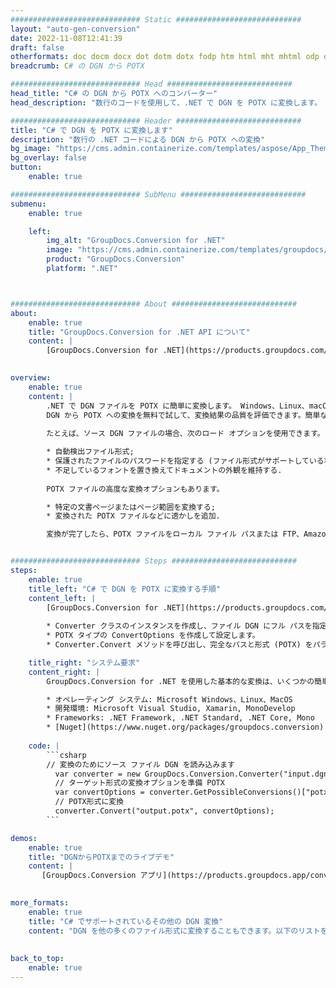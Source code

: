 ```yaml
---
############################# Static ############################
layout: "auto-gen-conversion"
date: 2022-11-08T12:41:39
draft: false
otherformats: doc docm docx dot dotm dotx fodp htm html mht mhtml odp odt otp pot potm potx pps ppsm ppsx ppt pptm pptx rtf
breadcrumb: C# の DGN から POTX

############################# Head ############################
head_title: "C# の DGN から POTX へのコンバーター"
head_description: "数行のコードを使用して、.NET で DGN を POTX に変換します。 GroupDocs ドキュメント変換 API を使用して、160 を超えるファイル形式を変換します。"

############################# Header ############################
title: "C# で DGN を POTX に変換します"
description: "数行の .NET コードによる DGN から POTX への変換"
bg_image: "https://cms.admin.containerize.com/templates/aspose/App_Themes/V3/images/bg/header1.png"
bg_overlay: false
button:
    enable: true

############################# SubMenu ############################
submenu:
    enable: true

    left:
        img_alt: "GroupDocs.Conversion for .NET"
        image: "https://cms.admin.containerize.com/templates/groupdocs/images/product-logos/90x90-noborder/groupdocs-conversion-net.png"
        product: "GroupDocs.Conversion"
        platform: ".NET"



############################# About ############################
about:
    enable: true
    title: "GroupDocs.Conversion for .NET API について"
    content: |
        [GroupDocs.Conversion for .NET](https://products.groupdocs.com/conversion/net/) を使用して、Microsoft Word、Excel、PowerPoint、PDF、Visio、およびその他の形式を変換できます。 GroupDocs.Conversion は、高いパフォーマンスが要求されるバックエンドおよび内部システムに適したスタンドアロン API です。 Microsoft や Open Office などのソフトウェアには依存しません。
    

overview:
    enable: true
    content: |
        .NET で DGN ファイルを POTX に簡単に変換します。 Windows、Linux、macOS など、任意のプラットフォームで C# コード行を 2 行だけ使用できます。
        DGN から POTX への変換を無料で試して、変換結果の品質を評価できます。簡単なファイル変換のシナリオに加えて、ソース DGN ファイルをロードし、出力 POTX 結果を保存するためのより高度なオプションを試すことができます。 
        
        たとえば、ソース DGN ファイルの場合、次のロード オプションを使用できます。

        * 自動検出ファイル形式;
        * 保護されたファイルのパスワードを指定する (ファイル形式がサポートしている場合);
        * 不足しているフォントを置き換えてドキュメントの外観を維持する.
        
        POTX ファイルの高度な変換オプションもあります。

        * 特定の文書ページまたはページ範囲を変換する;
        * 変換された POTX ファイルなどに透かしを追加.

        変換が完了したら、POTX ファイルをローカル ファイル パスまたは FTP、Amazon S3、Google Drive、Dropbox などのサードパーティ ストレージに保存できます。注意してください - DGN を {{ に変換するにはTO}} MS Office、Open Office、Adobe Acrobat Reader などの追加のソフトウェアをインストールする必要はありません。


############################# Steps ############################
steps:
    enable: true
    title_left: "C# で DGN を POTX に変換する手順"
    content_left: |
        [GroupDocs.Conversion for .NET](https://products.groupdocs.com/conversion/net/) を使用すると、開発者は数行のコードで DGN ファイルを POTX に簡単に変換できます。
        
        * Converter クラスのインスタンスを作成し、ファイル DGN にフル パスを指定します。
        * POTX タイプの ConvertOptions を作成して設定します。
        * Converter.Convert メソッドを呼び出し、完全なパスと形式 (POTX) をパラメーターとして渡します。

    title_right: "システム要求"
    content_right: |
        GroupDocs.Conversion for .NET を使用した基本的な変換は、いくつかの簡単な手順で実行できます。当社の API は、すべての主要なプラットフォームとオペレーティング システムでサポートされています。以下のコードを実行する前に、システムに次の前提条件がインストールされていることを確認してください。

        * オペレーティング システム: Microsoft Windows、Linux、MacOS
        * 開発環境: Microsoft Visual Studio, Xamarin, MonoDevelop
        * Frameworks: .NET Framework, .NET Standard, .NET Core, Mono
        * [Nuget](https://www.nuget.org/packages/groupdocs.conversion) から最新の GroupDocs.Conversion for .NET を取得します
         
    code: |
        ```csharp    
        // 変換のためにソース ファイル DGN を読み込みます
          var converter = new GroupDocs.Conversion.Converter("input.dgn");
          // ターゲット形式の変換オプションを準備 POTX
          var convertOptions = converter.GetPossibleConversions()["potx"].ConvertOptions;
          // POTX形式に変換
          converter.Convert("output.potx", convertOptions);
        ```

demos:
    enable: true
    title: "DGNからPOTXまでのライブデモ"
    content: |
       [GroupDocs.Conversion アプリ](https://products.groupdocs.app/conversion/family) Web サイトにアクセスして、今すぐ DGN を POTX に変換してください。オンラインデモには次の利点があります
          

more_formats:
    enable: true
    title: "C# でサポートされているその他の DGN 変換"
    content: "DGN を他の多くのファイル形式に変換することもできます。以下のリストをご覧ください。"
       
       
back_to_top:
    enable: true
---
```

